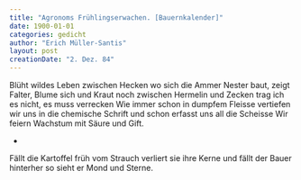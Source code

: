 ```yaml
---
title: "Agronoms Frühlingserwachen. [Bauernkalender]"
date: 1900-01-01
categories: gedicht
author: "Erich Müller-Santis"
layout: post
creationDate: "2. Dez. 84"
---
```

Blüht wildes Leben zwischen Hecken
wo sich die Ammer Nester baut,
zeigt Falter, Blume sich und Kraut
noch zwischen Hermelin und Zecken
trag ich es nicht, es muss verrecken
Wie immer schon in dumpfem Fleisse
vertiefen wir uns in die chemische Schrift
und schon erfasst uns all die Scheisse
Wir feiern Wachstum mit Säure und Gift.

*

Fällt die Kartoffel früh vom Strauch
verliert sie ihre Kerne
und fällt der Bauer hinterher
so sieht er Mond und Sterne.
